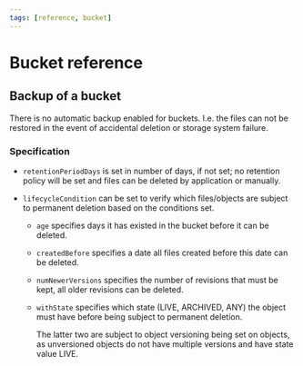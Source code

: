```yaml
---
tags: [reference, bucket]
---
```


# Bucket reference

## Backup of a bucket 

There is no automatic backup enabled for buckets. I.e. the files can not be restored in the event of accidental deletion or storage system failure.

### Specification

 * `retentionPeriodDays` is set in number of days, if not set; no retention policy will be set and files can be deleted by application or manually.

 * `lifecycleCondition` can be set to verify which files/objects are subject to permanent deletion based on the conditions set.
     * `age` specifies days it has existed in the bucket before it can be deleted.
     * `createdBefore` specifies a date all files created before this date can be deleted.
     * `numNewerVersions` specifies the number of revisions that must be kept, all older revisions can be deleted.
     * `withState` specifies which state (LIVE, ARCHIVED, ANY) the object must have before being subject to permanent deletion.

        The latter two are subject to object versioning being set on objects, as unversioned objects do not have multiple versions and have state value LIVE.
